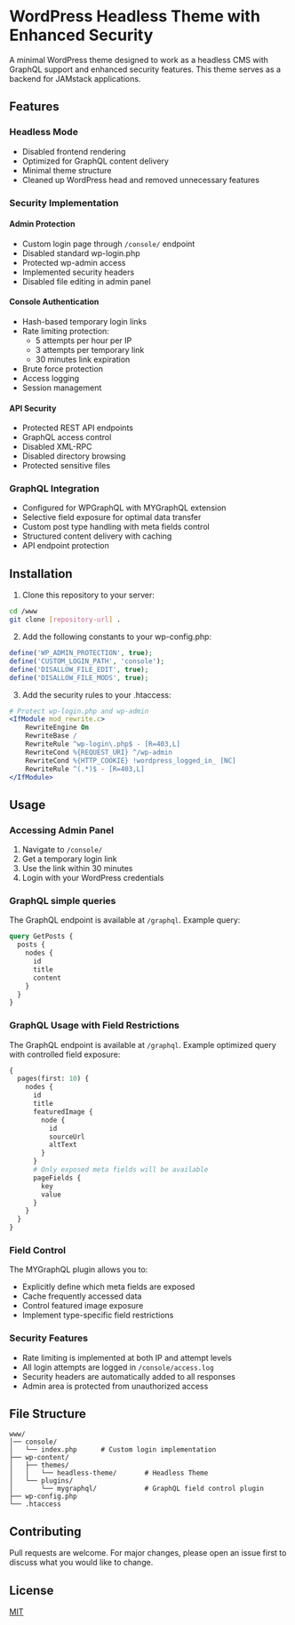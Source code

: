 # WordPress Headless Theme with Enhanced Security

A minimal WordPress theme designed to work as a headless CMS with GraphQL support and enhanced security features. This theme serves as a backend for JAMstack applications.

## Features

### Headless Mode
- Disabled frontend rendering
- Optimized for GraphQL content delivery
- Minimal theme structure
- Cleaned up WordPress head and removed unnecessary features

### Security Implementation

#### Admin Protection
- Custom login page through `/console/` endpoint
- Disabled standard wp-login.php
- Protected wp-admin access
- Implemented security headers
- Disabled file editing in admin panel

#### Console Authentication
- Hash-based temporary login links
- Rate limiting protection:
  - 5 attempts per hour per IP
  - 3 attempts per temporary link
  - 30 minutes link expiration
- Brute force protection
- Access logging
- Session management

#### API Security
- Protected REST API endpoints
- GraphQL access control
- Disabled XML-RPC
- Disabled directory browsing
- Protected sensitive files

### GraphQL Integration
- Configured for WPGraphQL with MYGraphQL extension
- Selective field exposure for optimal data transfer
- Custom post type handling with meta fields control
- Structured content delivery with caching
- API endpoint protection

## Installation

1. Clone this repository to your server:
```bash
cd /www
git clone [repository-url] .
```

2. Add the following constants to your wp-config.php:
```php
define('WP_ADMIN_PROTECTION', true);
define('CUSTOM_LOGIN_PATH', 'console');
define('DISALLOW_FILE_EDIT', true);
define('DISALLOW_FILE_MODS', true);
```

3. Add the security rules to your .htaccess:
```apache
# Protect wp-login.php and wp-admin
<IfModule mod_rewrite.c>
    RewriteEngine On
    RewriteBase /
    RewriteRule ^wp-login\.php$ - [R=403,L]
    RewriteCond %{REQUEST_URI} ^/wp-admin
    RewriteCond %{HTTP_COOKIE} !wordpress_logged_in_ [NC]
    RewriteRule ^(.*)$ - [R=403,L]
</IfModule>
```

## Usage

### Accessing Admin Panel
1. Navigate to `/console/`
2. Get a temporary login link
3. Use the link within 30 minutes
4. Login with your WordPress credentials

### GraphQL simple queries
The GraphQL endpoint is available at `/graphql`. Example query:
```graphql
query GetPosts {
  posts {
    nodes {
      id
      title
      content
    }
  }
}
```

### GraphQL Usage with Field Restrictions

The GraphQL endpoint is available at `/graphql`. Example optimized query with controlled field exposure:

```graphql
{
  pages(first: 10) {
    nodes {
      id
      title
      featuredImage {
        node {
          id
          sourceUrl
          altText
        }
      }
      # Only exposed meta fields will be available
      pageFields {
        key
        value
      }
    }
  }
}
```

### Field Control
The MYGraphQL plugin allows you to:
- Explicitly define which meta fields are exposed
- Cache frequently accessed data
- Control featured image exposure
- Implement type-specific field restrictions

### Security Features
- Rate limiting is implemented at both IP and attempt levels
- All login attempts are logged in `/console/access.log`
- Security headers are automatically added to all responses
- Admin area is protected from unauthorized access

## File Structure
```
www/
│── console/
│   └── index.php      # Custom login implementation
├── wp-content/
│   ├── themes/
│   │   └── headless-theme/       # Headless Theme
│   └── plugins/
│       └── mygraphql/            # GraphQL field control plugin
├── wp-config.php
└── .htaccess
```

## Contributing
Pull requests are welcome. For major changes, please open an issue first to discuss what you would like to change.

## License
[MIT](LICENSE)